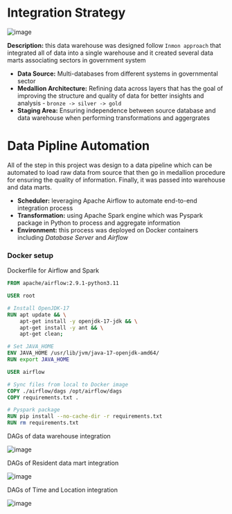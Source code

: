 # Integration Strategy

![image](https://github.com/user-attachments/assets/5fa92044-9d5a-4d62-b1f8-c0b9bab200ae)

**Description:** this data warehouse was designed follow `Inmon approach` that integrated all of data into a single warehouse and it created several data marts associating sectors in government system
- **Data Source:** Multi-databases from different systems in governmental sector
- **Medallion Architecture:** Refining data across layers that has the goal of improving the structure and quality of data for better insights and analysis - `bronze -> silver -> gold`
- **Staging Area:** Ensuring independence between source database and data warehouse when performing transformations and aggergrates

# Data Pipline Automation

All of the step in this project was design to a data pipeline which can be automated to load raw data from source that then go in medallion procedure for ensuring the quality of information. Finally, it was passed into warehouse and data marts.
- **Scheduler:** leveraging Apache Airflow to automate end-to-end integration process
- **Transformation:** using Apache Spark engine which was Pyspark package in Python to process and aggregate information
- **Environment:** this process was deployed on Docker containers including *Database Server* and *Airflow*


### Docker setup

Dockerfile for Airflow and Spark
```dockerfile
FROM apache/airflow:2.9.1-python3.11

USER root

# Install OpenJDK-17
RUN apt update && \
    apt-get install -y openjdk-17-jdk && \
    apt-get install -y ant && \
    apt-get clean;

# Set JAVA_HOME
ENV JAVA_HOME /usr/lib/jvm/java-17-openjdk-amd64/
RUN export JAVA_HOME

USER airflow

# Sync files from local to Docker image
COPY ./airflow/dags /opt/airflow/dags
COPY requirements.txt .

# Pyspark package
RUN pip install --no-cache-dir -r requirements.txt
RUN rm requirements.txt
```


DAGs of data warehouse integration

![image](https://github.com/user-attachments/assets/91cd725b-35f7-49f8-a173-f086a9024a22)


DAGs of Resident data mart integration

![image](https://github.com/user-attachments/assets/517eaa0d-5013-4325-9b48-f9a574010f26)


DAGs of Time and Location integration

![image](https://github.com/user-attachments/assets/3a854528-70d3-4dbf-8961-c6eae03502b4)




